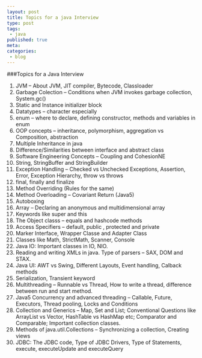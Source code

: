 ```yaml
---
layout: post
title: Topics for a java Interview
type: post
tags:
 - java
published: true
meta:
categories:
 - blog
---
```

###Topics for a Java Interview

1. JVM – About JVM, JIT compiler, Bytecode, Classloader
2. Garbage Colection – Conditions when JVM invokes garbage collection, System.gc()
3. Static and Instance initializer block
4. Datatypes – character especially
5. enum – where to declare, defining constructor, methods and variables in enum
6. OOP concepts – inheritance, polymorphism, aggregation vs Composition, abstraction
7. Multiple Inheritance in java
8. Difference/Similarities between interface and abstract class
9. Software Engineering Concepts – Coupling and CohesionNE
10. String, StringBuffer and StringBuilder
11. Exception Handling – Checked vs Unchecked Exceptions, Assertion, Error, Exception Hierarchy, throw vs throws
12. final, finally and finalize
13. Method Overriding (Rules for the same)
14. Method Overloading – Covariant Return (Java5)
15. Autoboxing
16. Array – Declaring an anonymous and multidimensional array
17. Keywords like super and this
18. The Object classs – equals and hashcode methods
19. Access Specifiers – default, public , protected and private
20. Marker Interface, Wrapper Classe and Adapter Class
21. Classes like Math, StrictMath, Scanner, Console
22. Java IO: Important classes in IO, NIO.
23. Reading and writing XMLs in java. Type of parsers – SAX, DOM and STAX.
24. Java UI: AWT vs Swing, Different Layouts, Event handling, Calback methods
25. Serialization, Transient keyword
26. Multithreading – Runnable vs Thread, How to write a thread, difference between run and start method.
27. Java5 Concurrency and advanced threading – Callable, Future, Executors, Thread pooling, Locks and Conditions
28. Collection and Generics – Map, Set and List; Conventional Questions like ArrayList vs Vector, HashTable vs HashMap etc; Comparator and Comparable; Important collection classes.
29. Methods of java.util.Collections – Synchronizing a collection, Creating views
30. JDBC: The JDBC code, Type of JDBC Drivers, Type of Statements, execute, executeUpdate and executeQuery